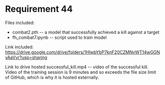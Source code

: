 # Requirement 44

Files included:
- combat2.pth -- a model that successfully achieved a kill against a target
- fh_combat7.ipynb -- script used to train model

Link included:
https://drive.google.com/drive/folders/1HlwbYbP7knF20CZMNvWT14wGGNyAaVvr?usp=sharing

Link to drive hosted successful_kill.mp4 -- video of the successful kill. Video of the training session is 9 minutes and so exceeds the file size limit of GitHub, which is why it is hosted externally.
